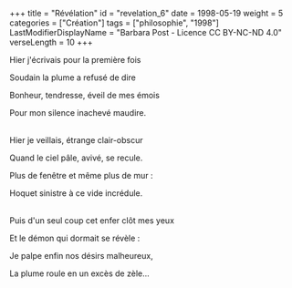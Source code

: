 +++
title = "Révélation"
id = "revelation_6"
date = 1998-05-19
weight = 5
categories = ["Création"]
tags = ["philosophie", "1998"]
LastModifierDisplayName = "Barbara Post - Licence CC BY-NC-ND 4.0"
verseLength = 10
+++

Hier j'écrivais pour la première fois

Soudain la plume a refusé de dire

Bonheur, tendresse, éveil de mes émois

Pour mon silence inachevé maudire.

 \
Hier je veillais, étrange clair-obscur

Quand le ciel pâle, avivé, se recule.

Plus de fenêtre et même plus de mur :

Hoquet sinistre à ce vide incrédule.

 \
Puis d'un seul coup cet enfer clôt mes yeux

Et le démon qui dormait se révèle :

Je palpe enfin nos désirs malheureux,

La plume roule en un excès de zèle...
